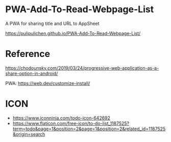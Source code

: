 # PWA-Add-To-Read-Webpage-List
A PWA for sharing title and URL to AppSheet

https://pulipulichen.github.io/PWA-Add-To-Read-Webpage-List/

# Reference

https://chodounsky.com/2019/03/24/progressive-web-application-as-a-share-option-in-android/

PWA:
https://web.dev/customize-install/

# ICON

- https://www.iconninja.com/todo-icon-642692
- https://www.flaticon.com/free-icon/to-do-list_1187525?term=todo&page=1&position=2&page=1&position=2&related_id=1187525&origin=search